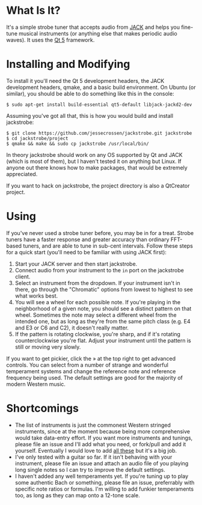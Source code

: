 # What Is It?

It's a simple strobe tuner that accepts audio from [JACK](http://jackaudio.org/) and helps you fine-tune musical instruments (or anything else that makes periodic audio waves). It uses the [Qt 5](http://doc.qt.io/qt-5/index.html) framework.

# Installing and Modifying

To install it you'll need the Qt 5 development headers, the JACK development headers, qmake, and a basic build environment. On Ubuntu (or similar), you should be able to do something like this in the console:
```
$ sudo apt-get install build-essential qt5-default libjack-jackd2-dev
```

Assuming you've got all that, this is how you would build and install jackstrobe:
```
$ git clone https://github.com/jessecrossen/jackstrobe.git jackstrobe
$ cd jackstrobe/project
$ qmake && make && sudo cp jackstrobe /usr/local/bin/
```

In theory jackstrobe should work on any OS supported by Qt and JACK (which is most of them), but I haven't tested it on anything but Linux. If anyone out there knows how to make packages, that would be extremely appreciated.

If you want to hack on jackstrobe, the project directory is also a QtCreator project.

# Using

If you've never used a strobe tuner before, you may be in for a treat. Strobe tuners have a faster response and greater accuracy than ordinary FFT-based tuners, and are able to tune in sub-cent intervals. Follow these steps for a quick start (you'll need to be familiar with using JACK first):

1. Start your JACK server and then start jackstrobe.
2. Connect audio from your instrument to the `in` port on the jackstrobe client.
3. Select an instrument from the dropdown. If your instrument isn't in there, go through the "Chromatic" options from lowest to highest to see what works best.
4. You will see a wheel for each possible note. If you're playing in the neighborhood of a given note, you should see a distinct pattern on that wheel. Sometimes the note may select a different wheel from the intended one, but as long as they're from the same pitch class (e.g. E4 and E3 or C6 and C2), it doesn't really matter.
5. If the pattern is rotating clockwise, you're sharp, and if it's rotating counterclockwise you're flat. Adjust your instrument until the pattern is still or moving very slowly.

If you want to get pickier, click the » at the top right to get advanced controls. You can select from a number of strange and wonderful temperament systems and change the reference note and reference frequency being used. The default settings are good for the majority of modern Western music.

# Shortcomings

* The list of instruments is just the commonest Western stringed instruments, since at the moment because being more comprehensive would take data-entry effort. If you want more instruments and tunings, please file an issue and I'll add what you need, or fork/pull and add it yourself. Eventually I would love to add [all these](https://en.wikipedia.org/wiki/Stringed_instrument_tunings) but it's a big job.
* I've only tested with a guitar so far. If it isn't behaving with your instrument, please file an issue and attach an audio file of you playing long single notes so I can try to improve the default settings.
* I haven't added any well temperaments yet. If you're tuning up to play some authentic Bach or something, please file an issue, preferrably with specific note ratios or formulas. I'm willing to add funkier temperaments too, as long as they can map onto a 12-tone scale.
